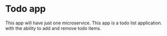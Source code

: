 # Todo app

This app will have just one microservice. This app is a todo list application. with the ability to add and remove todo items.
